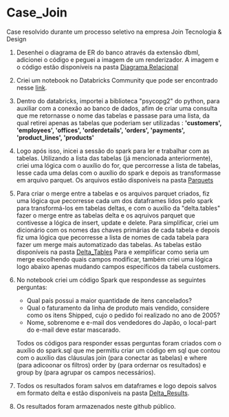 # Case_Join
Case resolvido durante um processo seletivo na empresa Join Tecnologia &amp; Design
1. Desenhei o diagrama de ER do banco através da extensão dbml, adicionei o código e peguei a imagem de um renderizador. A imagem e o código estão disponíveis na pasta [Diagrama Relacional](https://github.com/IsabeleSJB/Case_Join/tree/main/Diagrama_Relacional)
2. Criei um notebook no Databricks Community que pode ser encontrado nesse [link](https://databricks-prod-cloudfront.cloud.databricks.com/public/4027ec902e239c93eaaa8714f173bcfc/6927250313212885/621646573371541/3639527847248216/latest.html).   
3. Dentro do databricks, importei a biblioteca "psycopg2" do python, para auxiliar com a conexão ao banco de dados, afim de criar uma consulta que me retornasse o nome das tabelas e passase para uma lista, da qual retirei apenas as tabelas que poderiam ser utilizadas : **'customers', 'employees',  'offices',  'orderdetails',  'orders',  'payments',  'product_lines',  'products'**

4. Logo após isso, inicei a sessão do spark para ler e trabalhar com as tabelas. Utilizando a lista das tabelas (já mencionada anteriormente), criei uma lógica com o auxílio do for, que percorresse a lista de tabelas, lesse cada uma delas com o auxílio do spark e depois as transformasse em arquivo parquet. Os arquivos estão disponíveis na pasta [Parquets](https://github.com/IsabeleSJB/Case_Join/tree/main/Parquets)

5. Para criar o merge entre a tabelas e os arquivos parquet criados, fiz uma lógica que pecorresse cada um dos dataframes lidos pelo spark para transformá-los em tabelas deltas, e com o auxílio da "delta.tables" fazer o merge entre as tabelas delta e os aqruivos parquet que contivesse a lógica de insert, update e delete. Para simplificar, criei um dicionário com os nomes das chaves primárias de cada tabela e depois fiz uma lógica que pecorresse a lista de nomes de cada tabela para fazer um merge mais automatizado das tabelas. As tabelas estão disponíveis na pasta [Delta_Tables](https://github.com/IsabeleSJB/Case_Join/tree/main/Delta_Tables)
    Para e xemplificar como seria um merge escolhendo quais campos modificar, também criei uma lógica logo abaixo apenas mudando campos específicos da tabela customers.

6. No notebook criei um código Spark que respondesse as seguintes perguntas:
    - Qual país possui a maior quantidade de itens cancelados?
    - Qual o faturamento da linha de produto mais vendido, considere como os itens
    Shipped, cujo o pedido foi realizado no ano de 2005?
    - Nome, sobrenome e e-mail dos vendedores do Japão, o local-part do e-mail
    deve estar mascarado.

    Todos os códigos para responder essas perguntas foram criados com o auxílio do spark.sql que me permitiu criar um código em sql que contou com o auxílio das cláusulas join (para conectar as tabelas) e where (para adicoonar os filtros) order by (para ordernar os resultados) e group by (para agrupar os campos necessários).
    
7. Todos os resultados foram salvos em dataframes e logo depois salvos em formato delta e estão disponíveis na pasta [Delta_Results](https://github.com/IsabeleSJB/Case_Join/tree/main/Delta_Results).
8. Os resultados foram armazenados neste github público.

